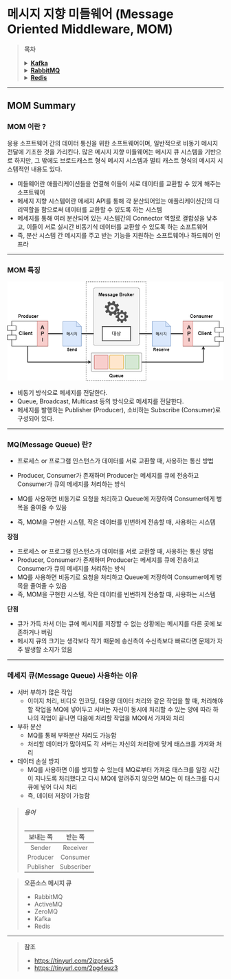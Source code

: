 # 메시지 지향 미들웨어 (Message Oriented Middleware, MOM)

> **목차**
>
> <details>
> <summary><strong><a href="./Kafka/README.md">Kafka</a></strong></summary>
>  <!-- -->
> </details>
>
> <details>
> <summary><strong><a href="./RabbitMQ/README.md">RabbitMQ</a></strong></summary>
>  <!-- -->
> </details>
>
> <details>
> <summary><a href="./Redis/README.md"><strong>Redis</strong></a></summary>
>  <!-- -->
> </details>

---

## MOM Summary

### **MOM 이란 ?**

응용 소프트웨어 간의 데이터 통신을 위한 소프트웨어이며, 일반적으로 비동기 메시지 전달에 기초한 것을 가리킨다. 많은 메시지 지향 미들웨어는 메시지 큐 시스템을 기반으로 하지만, 그 밖에도 브로드캐스트 형식 메시지 시스템과 멀티 캐스트 형식의 메시지 시스템적인 내용도 있다.

- 미들웨어란 애플리케이션들을 연결해 이들이 서로 데이터를 교환할 수 있게 해주는 소프트웨어
- 메세지 지향 시스템이란 메세지 API를 통해 각 분산되어있는 애플리케이션간의 다리역할을 함으로써 데이터를 교환할 수 있도록 하는 시스템
- 메세지를 통해 여러 분산되어 있는 시스템간의 Connector 역할로 결합성을 낮추고, 이들이 서로 실시간 비동기식 데이터를 교환할 수 있도록 하는 소프트웨어
- 즉, 분산 시스템 간 메시지를 주고 받는 기능을 지원하는 소프트웨어나 하드웨어 인프라

---

### **MOM 특징**

<p align="center"><img src="./image/mom.png"></p>

- 비동기 방식으로 메세지를 전달한다.
- Queue, Broadcast, Multicast 등의 방식으로 메세지를 전달한다.
- 메세지를 발행하는 Publisher (Producer), 소비하는 Subscribe (Consumer)로 구성되어 있다.

---

### **MQ(Message Queue) 란?**

- 프로세스 or 프로그램 인스턴스가 데이터를 서로 교환할 때, 사용하는 통신 방법
- Producer, Consumer가 존재하며 Producer는 메세지를 큐에 전송하고 Consumer가 큐의 메세지를 처리하는 방식
- MQ를 사용하면 비동기로 요청을 처리하고 Queue에 저장하여 Consumer에게 병목을 줄여줄 수 있음

- 즉, MOM을 구현한 시스템, 작은 데이터를 빈번하게 전송할 때, 사용하는 시스템

**장점**

- 프로세스 or 프로그램 인스턴스가 데이터를 서로 교환할 때, 사용하는 통신 방법
- Producer, Consumer가 존재하며 Producer는 메세지를 큐에 전송하고 Consumer가 큐의 메세지를 처리하는 방식
- MQ를 사용하면 비동기로 요청을 처리하고 Queue에 저장하여 Consumer에게 병목을 줄여줄 수 있음
- 즉, MOM을 구현한 시스템, 작은 데이터를 빈번하게 전송할 때, 사용하는 시스템

**단점**

- 큐가 가득 차서 더는 큐에 메시지를 저장할 수 없는 상황에는 메시지를 다른 곳에 보존하거나 버림
- 메시지 큐의 크기는 생각보다 작기 때문에 송신측이 수신측보다 빠르다면 문제가 자주 발생할 소지가 있음

---

### 메세지 큐(Message Queue) 사용하는 이유

- 서버 부하가 많은 작업
  - 이미지 처리, 비디오 인코딩, 대용량 데이터 처리와 같은 작업을 할 때, 처리해야할 작업을 MQ에 넣어두고 서버는 자신이 동시에 처리할 수 있는 양에 따라 하나의 작업이 끝나면 다음에 처리할 작업을 MQ에서 가져와 처리
- 부하 분산
  - MQ를 통해 부하분산 처리도 가능함
  - 처리할 데이터가 많아져도 각 서버는 자신의 처리량에 맞게 태스크를 가져와 처리
- 데이터 손실 방지
  - MQ를 사용하면 이를 방지할 수 있는데 MQ로부터 가져온 태스크를 일정 시간이 지나도록 처리했다고 다시 MQ에 알려주지 않으면 MQ는 이 태스크를 다시 큐에 넣어 다시 처리
  - 즉, 데이터 저장이 가능함



> ###### **용어**
>
> | 보내는 쪽 |  받는 쪽   |
> | :-------: | :--------: |
> |  Sender   |  Receiver  |
> | Producer  |  Consumer  |
> | Publisher | Subscriber |



> **오픈소스 메시지 큐**
>
> - RabbitMQ
> - ActiveMQ
> - ZeroMQ
> - Kafka
> - Redis
>

---

> **참조**
>
> - https://tinyurl.com/2jzprsk5
> - https://tinyurl.com/2pg4euz3